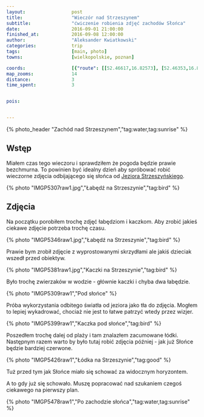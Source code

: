 ```yaml
---
layout:                 post
title:                  "Wieczór nad Strzeszynem"
subtitle:               "ćwiczenie robienia zdjęć zachodów Słońca"
date:                   2016-09-01 21:00:00
finished_at:            2016-09-08 12:00:00
author:                 "Aleksander Kwiatkowski"
categories:             trip
tags:                   [main, photo]
towns:                  [wielkopolskie, poznan]

coords:                 [{"route": [[52.46617,16.82573], [52.46353,16.82502], [52.46019,16.82644]], "type": "hike"}]
map_zooms:              14
distance:               3
time_spent:             3


pois:


---
```


{% photo_header "Zachód nad Strzeszynem","tag:water,tag:sunrise" %}

[wiki-strzeszyn]: https://pl.wikipedia.org/wiki/Jezioro_Strzeszy%C5%84skie

Wstęp
-----

Miałem czas tego wieczoru i sprawdziłem że pogoda będzie prawie
bezchmurna. To powinien być idealny dzień aby spróbować robić wieczorne
zdjęcia odbijającego się słońca od [Jeziora Strzeszyńskiego][wiki-strzeszyn].

{% photo "IMGP5307raw1.jpg","Łabędź na Strzeszynie","tag:bird" %}

Zdjęcia
-------

Na początku porobiłem trochę zdjęć łabędziom i kaczkom. Aby zrobić jakieś
ciekawe zdjęcie potrzeba trochę czasu.

{% photo "IMGP5346raw1.jpg","Łabędź na Strzeszynie","tag:bird" %}

Prawie bym zrobił zdjęcie z wyprostowanymi skrzydłami ale jakiś dzieciak
wszedł przed obiektyw.

{% photo "IMGP5381raw1.jpg","Kaczki na Strzeszynie","tag:bird" %}

Było trochę zwierzaków w wodzie - głównie kaczki i chyba dwa łabędzie.

{% photo "IMGP5309raw1","Pod słońce" %}

Próba wykorzystania odbitego światła od jeziora jako tła do zdjęcia. Mogłem to lepiej wykadrować,
chociaż nie jest to łatwe patrzyć wtedy przez wizjer.

{% photo "IMGP5399raw1","Kaczka pod słońce","tag:bird" %}

Poszedłem trochę dalej od plaży i tam znalazłem zacumowane łódki. Następnym
razem warto by było tutaj robić zdjęcia później - jak już Słońce będzie
bardziej czerwone.

{% photo "IMGP5426raw1","Łódka na Strzeszynie","tag:good" %}

Tuż przed tym jak Słońce miało się schować za widocznym horyzontem.

A to gdy już się schowało. Muszę popracować nad szukaniem czegoś ciekawego
na pierwszy plan.

{% photo "IMGP5478raw1","Po zachodzie słońca","tag:water,tag:sunrise" %}
